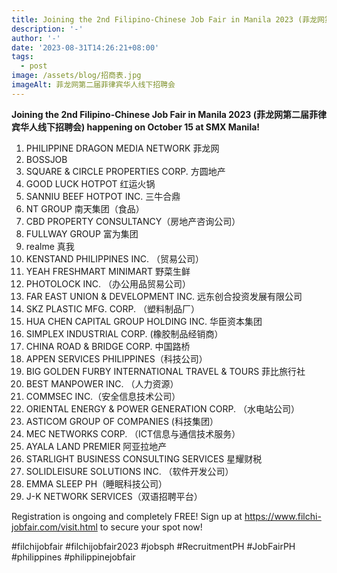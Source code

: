 ```yaml
---
title: Joining the 2nd Filipino-Chinese Job Fair in Manila 2023 (菲龙网第二届菲律宾华人线下招聘会)
description: '-'
author: '-'
date: '2023-08-31T14:26:21+08:00'
tags:
  - post
image: /assets/blog/招商表.jpg
imageAlt: 菲龙网第二届菲律宾华人线下招聘会
---
```

**Joining the 2nd Filipino-Chinese Job Fair in Manila 2023     (菲龙网第二届菲律宾华人线下招聘会) happening on October 15 at SMX Manila!**

1. PHILIPPINE DRAGON MEDIA NETWORK 菲龙网
2. BOSSJOB
3. SQUARE & CIRCLE PROPERTIES CORP. 方圆地产
4. GOOD LUCK HOTPOT 红运火锅
5. SANNIU BEEF HOTPOT INC. 三牛合鼎
6. NT GROUP 南天集团（食品）
7. CBD PROPERTY CONSULTANCY（房地产咨询公司）
8. FULLWAY GROUP 富为集团
9. realme 真我
10. KENSTAND PHILIPPINES INC. （贸易公司）
11. YEAH FRESHMART MINIMART 野菜生鲜
12. PHOTOLOCK INC. （办公用品贸易公司）
13. FAR EAST UNION & DEVELOPMENT INC. 远东创合投资发展有限公司
14. SKZ PLASTIC MFG. CORP. （塑料制品厂）
15. HUA CHEN CAPITAL GROUP HOLDING INC. 华臣资本集团
16. SIMPLEX INDUSTRIAL CORP. (橡胶制品经销商）
17. CHINA ROAD & BRIDGE CORP. 中国路桥
18. APPEN SERVICES PHILIPPINES（科技公司）
19. BIG GOLDEN FURBY INTERNATIONAL TRAVEL & TOURS 菲比旅行社
20. BEST MANPOWER INC. （人力资源）
21. COMMSEC INC.（安全信息技术公司）
22. ORIENTAL ENERGY & POWER GENERATION CORP. （水电站公司）
23. ASTICOM GROUP OF COMPANIES (科技集团）
24. MEC NETWORKS CORP. （ICT信息与通信技术服务）
25. AYALA LAND PREMIER 阿亚拉地产
26. STARLIGHT BUSINESS CONSULTING SERVICES 星耀财税
27. SOLIDLEISURE SOLUTIONS INC. （软件开发公司）
28. EMMA SLEEP PH（睡眠科技公司）
29. J-K NETWORK SERVICES（双语招聘平台）

Registration is ongoing and completely FREE! Sign up at <https://www.filchi-jobfair.com/visit.html> to secure your spot now!

\#filchijobfair #filchijobfair2023 #jobsph #RecruitmentPH #JobFairPH #philippines #philippinejobfair
